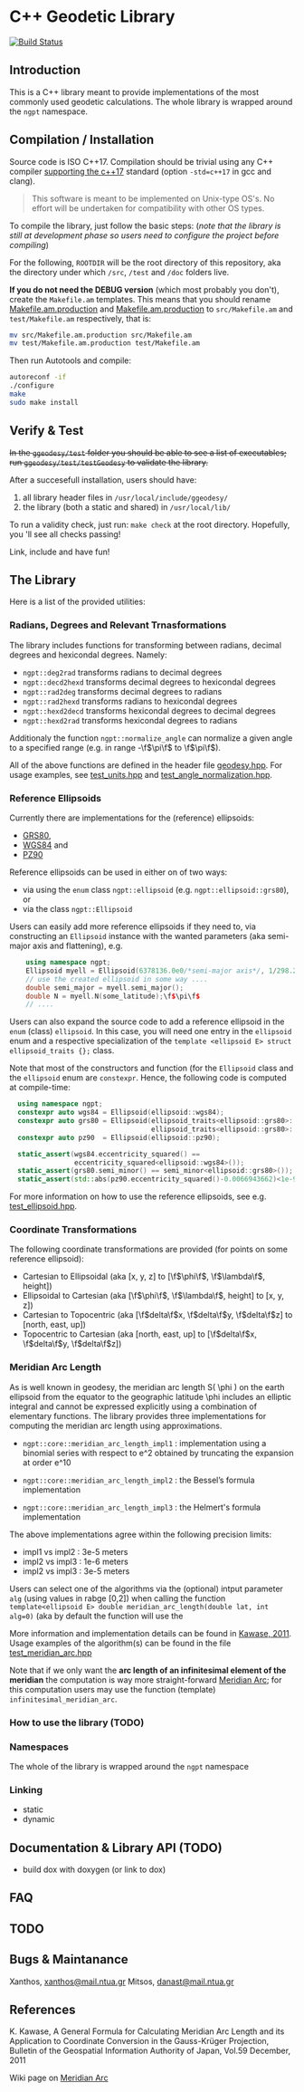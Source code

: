 # C++ Geodetic Library

[![Build Status](https://travis-ci.com/xanthospap/ggeodesy.svg?branch=master)](https://travis-ci.com/xanthospap/ggeodesy)

## Introduction

This is a C++ library meant to provide implementations of the most commonly used
geodetic calculations. The whole library is wrapped around the `ngpt` namespace.

## Compilation / Installation

Source code is ISO C++17. Compilation should be trivial using any C++ compiler
[supporting the c++17](https://en.wikipedia.org/wiki/C%2B%2B17#Compiler_support) 
standard (option `-std=c++17` in gcc and clang).

> This software is meant to be implemented on Unix-type OS's. No effort will be
> undertaken for compatibility with other OS types.

To compile the library, just follow the basic steps: (*note that the library is still at development phase so users need to configure the project before compiling*)

For the following, `ROOTDIR` will be the root directory of this repository,
aka the directory under which `/src`, `/test` and `/doc` folders live.

**If you do not need the DEBUG version** (which most probably you don't), create the `Makefile.am` templates. This means that you
should rename [Makefile.am.production](src/Makefile.am.production) and [Makefile.am.production](test/Makefile.am.production) to
`src/Makefile.am` and `test/Makefile.am` respectively, that is:

```bash
mv src/Makefile.am.production src/Makefile.am
mv test/Makefile.am.production test/Makefile.am
```

Then run Autotools and compile:

```bash
autoreconf -if
./configure
make
sudo make install
```

## Verify & Test

~~In the `ggeodesy/test` folder you should be able to see a list of executables; run `ggeodesy/test/testGeodesy` to validate the library.~~

After a succesefull installation, users should have:

1. all library header files in `/usr/local/include/ggeodesy/`
2. the library (both a static and shared) in `/usr/local/lib/`

To run a validity check, just run: `make check` at the root directory. Hopefully, 
you 'll see all checks passing!

Link, include and have fun!

## The Library

Here is a list of the provided utilities:

### Radians, Degrees and Relevant Trnasformations

The library includes functions for transforming between radians, decimal degrees 
and hexicondal degrees. Namely:

  - `ngpt::deg2rad` transforms radians to decimal degrees
  - `ngpt::decd2hexd` transforms decimal degrees to hexicondal degrees
  - `ngpt::rad2deg` transforms decimal degrees to radians
  - `ngpt::rad2hexd` transforms radians to hexicondal degrees
  - `ngpt::hexd2decd` transforms hexicondal degrees to decimal degrees
  - `ngpt::hexd2rad` transforms hexicondal degrees to radians

Additionaly the function `ngpt::normalize_angle` can normalize a given angle 
to a specified range (e.g. in range -\f$\pi\f$ to \f$\pi\f$).

All of the above functions are defined in the header file [geodesy.hpp](https://github.com/xanthospap/ggeodesy/blob/master/src/geodesy.hpp). For usage examples, see 
[test_units.hpp](https://github.com/xanthospap/ggeodesy/blob/master/test/test_units.cpp) and [test_angle_normalization.hpp](https://github.com/xanthospap/ggeodesy/blob/master/test/test_angle_normalization.cc).

### Reference Ellipsoids

Currently there are implementations for the (reference) ellipsoids:

  - [GRS80](https://en.wikipedia.org/wiki/Geodetic_Reference_System_1980),
  - [WGS84](https://en.wikipedia.org/wiki/World_Geodetic_System) and 
  - [PZ90](https://eng.mil.ru/files/PZ-90.11_final-v8.pdf)

Reference ellipsoids can be used in either on of two ways:

 - via using the `enum` class `ngpt::ellipsoid` (e.g. `ngpt::ellipsoid::grs80`), or
 - via the class `ngpt::Ellipsoid`

Users can easily add more reference ellipsoids if they need to, via constructing 
an `Ellipsoid` instance with the wanted parameters (aka semi-major axis and flattening), e.g.

```cpp
    using namespace ngpt;
    Ellipsoid myell = Ellipsoid(6378136.0e0/*semi-major axis*/, 1/298.25784/*flattening factor*/);
    // use the created ellipsoid in some way ....
    double semi_major = myell.semi_major();
    double N = myell.N(some_latitude);\f$\pi\f$
    // ....
```

Users can also expand the source code to add a reference ellipsoid in the `enum` (class)
`ellipsoid`. In this case, you will need one entry in the `ellipsoid` enum and a
respective specialization of the `template <ellipsoid E> struct ellipsoid_traits {};` 
class.

Note that most of the constructors and function (for the `Ellipsoid` class and the 
`ellipsoid` enum are `constexpr`. Hence, the following code is computed at compile-time:

```cpp
  using namespace ngpt;
  constexpr auto wgs84 = Ellipsoid(ellipsoid::wgs84);
  constexpr auto grs80 = Ellipsoid(ellipsoid_traits<ellipsoid::grs80>::a,
                                   ellipsoid_traits<ellipsoid::grs80>::f);
  constexpr auto pz90  = Ellipsoid(ellipsoid::pz90);

  static_assert(wgs84.eccentricity_squared() == 
                eccentricity_squared<ellipsoid::wgs84>());
  static_assert(grs80.semi_minor() == semi_minor<ellipsoid::grs80>());
  static_assert(std::abs(pz90.eccentricity_squared()-0.0066943662)<1e-9);
```

For more information on how to use the reference ellipsoids, see e.g. [test_ellipsoid.hpp](https://github.com/xanthospap/ggeodesy/blob/master/test/test_ellipsoid.cpp).

### Coordinate Transformations

The following coordinate transformations are provided (for points on some reference ellipsoid):
* Cartesian to Ellipsoidal (aka [x, y, z] to [\f$\phi\f$, \f$\lambda\f$, height])
* Ellipsoidal to Cartesian (aka [\f$\phi\f$, \f$\lambda\f$, height] to [x, y, z])
* Cartesian to Topocentric (aka [\f$delta\f$x, \f$delta\f$y, \f$delta\f$z] to [north, east, up])
* Topocentric to Cartesian (aka  [north, east, up] to [\f$delta\f$x, \f$delta\f$y, \f$delta\f$z])

### Meridian Arc Length

As is well known in geodesy, the meridian arc length S( \phi ) on the earth ellipsoid 
from the equator to the geographic latitude \phi includes an elliptic integral and 
cannot be expressed explicitly using a combination of elementary functions. The library 
provides three implementations for computing the meridian arc length using approximations.

* `ngpt::core::meridian_arc_length_impl1` : implementation using a binomial series 
with respect to e^2 obtained by truncating the expansion at order e^10

* `ngpt::core::meridian_arc_length_impl2` : the Bessel’s formula implementation

* `ngpt::core::meridian_arc_length_impl3` : the Helmert's formula implementation

The above implementations agree within the following precision limits:

* impl1 vs impl2 : 3e-5 meters
* impl2 vs impl3 : 1e-6 meters
* impl2 vs impl3 : 3e-5 meters

Users can select one of the algorithms via the (optional) intput parameter `alg` 
(using values in rabge [0,2]) when calling the function 
`template<ellipsoid E> double meridian_arc_length(double lat, int alg=0)` (aka 
by default the function will use the 

More information and implementation details can be found in [Kawase, 2011](#kawase). 
Usage examples of the algorithm(s) can be found in the file 
[test_meridian_arc.hpp](https://github.com/xanthospap/ggeodesy/blob/master/test/test_meridian_arc.cpp)

Note that if we only want the __arc length of an infinitesimal element of the meridian__ the 
computation is way more straight-forward [Meridian Arc](#meridian_arc_wiki); for this computation users may use the 
function (template) `infinitesimal_meridian_arc`.

### How to use the library (TODO)

### Namespaces

The whole of the library is wrapped around the `ngpt` namespace

### Linking

- static
- dynamic

## Documentation & Library API (TODO)

- build dox with doxygen (or link to dox)

## FAQ

## TODO

## Bugs & Maintanance
Xanthos, xanthos@mail.ntua.gr
Mitsos, danast@mail.ntua.gr

## References 

<a id="kawase"></a> K. Kawase, A General Formula for Calculating Meridian Arc Length and its Application to Coordinate 
Conversion in the Gauss-Krüger Projection, Bulletin of the Geospatial Information Authority of Japan, Vol.59 December, 2011

<a id="meridian_arc_wiki"></a> Wiki page on [Meridian Arc](https://en.wikipedia.org/wiki/Meridian_arc)
